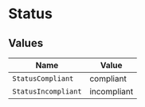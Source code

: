 # Status


## Values

| Name                | Value               |
| ------------------- | ------------------- |
| `StatusCompliant`   | compliant           |
| `StatusIncompliant` | incompliant         |